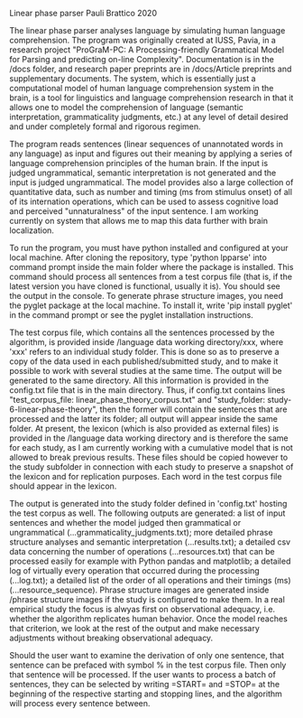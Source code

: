 Linear phase parser
Pauli Brattico
2020

The linear phase parser analyses language by simulating human language comprehension. The program was originally created at IUSS, Pavia, in a research project "ProGraM-PC: A Processing-friendly Grammatical Model for Parsing and predicting on-line Complexity". Documentation is in the /docs folder, and research paper preprints are in /docs/Article preprints and supplementary documents. The system, which is essentially just a computational model of human language comprehension system in the brain, is a tool for linguistics and language comprehension research in that it allows one to model the comprehension of language (semantic interpretation, grammaticality judgments, etc.) at any level of detail desired and under completely formal and rigorous regimen.

The program reads sentences (linear sequences of unannotated words in any language) as input and figures out their meaning by applying a series of language comprehension principles of the human brain. If the input is judged ungrammatical, semantic interpretation is not generated and the input is judged ungrammatical. The model provides also a large collection of quantitative data, such as number and timing (ms from stimulus onset) of all of its internation operations, which can be used to assess cognitive load and perceived "unnaturalness" of the input sentence. I am working currently on system that allows me to map this data further with brain localization. 

To run the program, you must have python installed and configured at your local machine. After cloning the repository, type 'python lpparse' into command prompt inside the main folder where the package is installed. This command should process all sentences from a test corpus file (that is, if the latest version you have cloned is functional, usually it is). You should see the output in the console. To generate phrase structure images, you need the pyglet package at the local machine. To install it, write 'pip install pyglet' in the command prompt or see the pyglet installation instructions. 

The test corpus file, which contains all the sentences processed by the algorithm, is provided inside /language data working directory/xxx, where 'xxx' refers to an individual study folder. This is done so as to preserve a copy of the data used in each published/submitted study, and to make it possible to work with several studies at the same time. The output will be generated to the same directory. All this information is provided in the config.txt file that is in the main directory. Thus, if config.txt contains lines "test_corpus_file:	linear_phase_theory_corpus.txt" and 
"study_folder: study-6-linear-phase-theory", then the former will contain the sentences that are processed and the latter its folder; all output will appear inside the same folder. At present, the lexicon (which is also provided as external files) is provided in the /language data working directory and is therefore the same for each study, as I am currently working with a cumulative model that is not allowed to break previous results. These files should be copied however to the study subfolder in connection with each study to preserve a snapshot of the lexicon and for replication purposes. Each word in the test corpus file should appear in the lexicon.

The output is generated into the study folder defined in 'config.txt' hosting the test corpus as well. The following outputs are generated: a list of input sentences and whether the model judged then grammatical or ungrammatical (...grammaticality_judgments.txt); more detailed phrase structure analyses and semantic interpretation (...results.txt); a detailed csv data concerning the number of operations (...resources.txt) that can be processed easily for example with Python pandas and matplotlib; a detailed log of virtually every operation that occurred during the processing (...log.txt); a detailed list of the order of all operations and their timings (ms)(...resource_sequence). Phrase structure images are generated inside /phrase structure images if the study is configured to make them. In a real empirical study the focus is alwyas first on observational adequacy, i.e. whether the algorithm replicates human behavior. Once the model reaches that criterion, we look at the rest of the output and make necessary adjustments without breaking observational adequacy.

Should the user want to examine the derivation of only one sentence,  that sentence can be prefaced with symbol % in the test corpus file. Then only that sentence will be processed. If the user wants to process a batch of sentences, they can be selected by writing =START= and =STOP= at the beginning of the respective starting and stopping lines, and the algorithm will process every sentence between.
